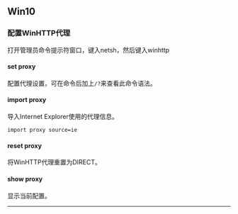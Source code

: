 ## Win10

### 配置WinHTTP代理
打开管理员命令提示符窗口，键入netsh，然后键入winhttp
#### set proxy
配置代理设置，可在命令后加上`/?`来查看此命令语法。
#### import proxy
导入Internet Explorer使用的代理信息。
```
import proxy source=ie
```
#### reset proxy
将WinHTTP代理重置为DIRECT。
#### show proxy
显示当前配置。
***
